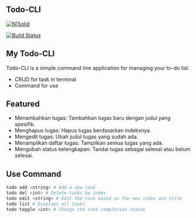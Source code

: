 ## Todo-CLI

[![N|Solid](https://cldup.com/dTxpPi9lDf.thumb.png)](https://nodesource.com/products/nsolid)

[![Build Status](https://travis-ci.org/joemccann/dillinger.svg?branch=master)](https://travis-ci.org/joemccann/dillinger)
## My Todo-CLI
Todo-CLI is a simple command line application for managing your to-do list.
- CRUD for task in terminal
- Command for use

## Featured
- Menambahkan tugas: Tambahkan tugas baru dengan judul yang spesifik.
- Menghapus tugas: Hapus tugas berdasarkan indeksnya.
- Mengedit tugas: Ubah judul tugas yang sudah ada.
- Menampilkan daftar tugas: Tampilkan semua tugas yang ada.
- Mengubah status kelengkapan: Tandai tugas sebagai selesai atau belum selesai.

## Use Command

```sh
todo add <string> # Add a new task
todo del <int> # Delete tasks by index
todo edit <string> # Edit the task based on the new index and title
todo list # Displays all tasks
todo toggle <int> # Change the task completion status
```

